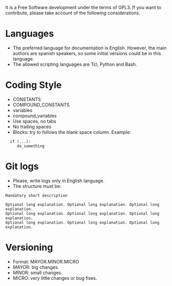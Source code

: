 It is a Free Software development under the terms of GPL3.
If you want to contribute, please take account of the following considerations.

# Languages

* The preferred language for documentation is English. However, the main authors are spanish
  speakers, so some initial versions could be in this language.
* The allowed scripting languages are Tcl, Python and Bash.

# Coding Style

* CONSTANTS
* COMPOUND_CONSTANTS
* variables
* compound_variables
* Use spaces, no tabs
* No trailing spaces
* Blocks: try to follows the blank space column. Example:
```
  if (...):
     do_something
```

# Git logs

* Please, write logs only in English language.
* The structure must be:
```
Mandatory short description

Optional long explanation. Optional long explanation. Optional long explanation.
Optional long explanation. Optional long explanation. Optional long explanation.
Optional long explanation. Optional long explanation. Optional long explanation.
```

# Versioning

* Format: MAYOR.MINOR.MICRO
* MAYOR: big changes.
* MINOR: small  changes.
* MICRO: very little changes or bug fixes.
